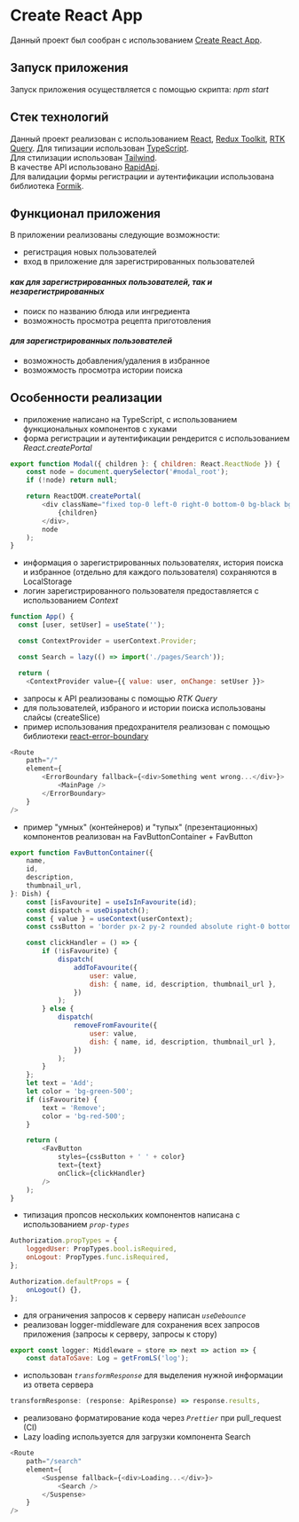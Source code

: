# Create React App

Данный проект был сообран с использованием [Create React App](https://github.com/facebook/create-react-app).

## Запуск приложения

Запуск приложения осуществляется с помощью скрипта: _npm start_

## Стек технологий

Данный проект реализован с использованием [React](https://react.dev/), [Redux Toolkit](https://redux-toolkit.js.org/), [RTK Query](https://redux-toolkit.js.org/rtk-query/overview). Для типизации использован [TypeScript](https://www.typescriptlang.org/).  
Для стилизации использован [Tailwind](https://tailwindcss.com/docs/guides/create-react-app).  
В качестве API использовано [RapidApi](https://rapidapi.com/apidojo/api/tasty).  
Для валидации формы регистрации и аутентификации использована библиотека [Formik](https://formik.org/).

## Функционал приложения

В приложении реализованы следующие возможности:

-   регистрация новых пользователей
-   вход в приложение для зарегистрированных пользователей

#### _как для зарегистрированных пользователей, так и незарегистрированных_

-   поиск по названию блюда или ингредиента
-   возможность просмотра рецепта приготовления

#### _для зарегистрированных пользователей_

-   возможность добавления/удаления в избранное
-   возможмость просмотра истории поиска

## Особенности реализации

-   приложение написано на TypeScript, с использованием функциональных компонентов с хуками
-   форма регистрации и аутентификации рендерится с использованием _React.createPortal_

```javascript
export function Modal({ children }: { children: React.ReactNode }) {
    const node = document.querySelector('#modal_root');
    if (!node) return null;

    return ReactDOM.createPortal(
        <div className="fixed top-0 left-0 right-0 bottom-0 bg-black bg-opacity-50">
            {children}
        </div>,
        node
    );
}
```

-   информация о зарегистрированных пользователях, история поиска и избранное (отдельно для каждого пользователя) сохраняются в LocalStorage
-   логин зарегистрированного пользователя предоставляется с использованием _Context_

```javascript
function App() {
  const [user, setUser] = useState('');

  const ContextProvider = userContext.Provider;

  const Search = lazy(() => import('./pages/Search'));

  return (
    <ContextProvider value={{ value: user, onChange: setUser }}>
```

-   запросы к API реализованы с помощью _RTK Query_
-   для пользователей, избраного и истории поиска использованы слайсы (createSlice)
-   пример использования предохранителя реализован с помощью библиотеки [react-error-boundary](https://www.npmjs.com/package/react-error-boundary)

```javascript
<Route
    path="/"
    element={
        <ErrorBoundary fallback={<div>Something went wrong...</div>}>
            <MainPage />
        </ErrorBoundary>
    }
/>
```

-   пример "умных" (контейнеров) и "тупых" (презентационных) компонентов реализован на FavButtonContainer + FavButton

```javascript
export function FavButtonContainer({
    name,
    id,
    description,
    thumbnail_url,
}: Dish) {
    const [isFavourite] = useIsInFavourite(id);
    const dispatch = useDispatch();
    const { value } = useContext(userContext);
    const cssButton = 'border px-2 py-2 rounded absolute right-0 bottom-0';

    const clickHandler = () => {
        if (!isFavourite) {
            dispatch(
                addToFavourite({
                    user: value,
                    dish: { name, id, description, thumbnail_url },
                })
            );
        } else {
            dispatch(
                removeFromFavourite({
                    user: value,
                    dish: { name, id, description, thumbnail_url },
                })
            );
        }
    };
    let text = 'Add';
    let color = 'bg-green-500';
    if (isFavourite) {
        text = 'Remove';
        color = 'bg-red-500';
    }

    return (
        <FavButton
            styles={cssButton + ' ' + color}
            text={text}
            onClick={clickHandler}
        />
    );
}
```

-   типизация пропсов нескольких компонентов написана с использованием _`prop-types`_

```javascript
Authorization.propTypes = {
    loggedUser: PropTypes.bool.isRequired,
    onLogout: PropTypes.func.isRequired,
};

Authorization.defaultProps = {
    onLogout() {},
};
```

-   для ограничения запросов к серверу написан _`useDebounce`_
-   реализован logger-middleware для сохранения всех запросов приложения (запросы к серверу, запросы к стору)

```javascript
export const logger: Middleware = store => next => action => {
    const dataToSave: Log = getFromLS('log');
```

-   использован _`transformResponse`_ для выделения нужной информации из ответа сервера

```javascript
transformResponse: (response: ApiResponse) => response.results,
```

-   реализовано форматирование кода через _`Prettier`_ при pull_request (CI)
-   Lazy loading используется для загрузки компонента Search

```javascript
<Route
    path="/search"
    element={
        <Suspense fallback={<div>Loading...</div>}>
            <Search />
        </Suspense>
    }
/>
```
